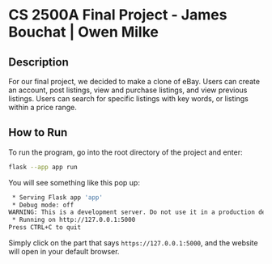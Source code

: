 # CS 2500A Final Project - James Bouchat | Owen Milke

## Description

For our final project, we decided to make a clone of eBay. Users can create an account, post listings, view and purchase listings, and view previous listings. Users can search for specific listings with key words, or listings within a price range.

## How to Run

To run the program, go into the root directory of the project and enter:

```bash
flask --app app run
```

You will see something like this pop up:

```bash
 * Serving Flask app 'app'
 * Debug mode: off
WARNING: This is a development server. Do not use it in a production deployment. Use a production WSGI server instead.
 * Running on http://127.0.0.1:5000
Press CTRL+C to quit
```

Simply click on the part that says `https://127.0.0.1:5000`, and the website will open in your default browser.
